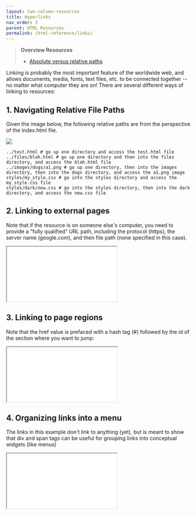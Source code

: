 ```yaml
---
layout: two-column-resources
title: Hyperlinks
nav_order: 3
parent: HTML Resources
permalink: /html-reference/links/
---
```


> **Overview Resources**
>
> * [Absolute versus relative paths](http://www.coffeecup.com/help/articles/absolute-vs-relative-pathslinks/)

Linking is probably the most important feature of the worldwide web, and allows documents, media, fonts, text files, etc. to be connected together -- no matter what computer they are on! There are several different ways of linking to resources:

## 1. Navigating Relative File Paths
Given the image below, the following relative paths are from the perspective of the index.html file.

![](/fall2022/assets/images/file_paths.png)
```shell
../test.html # go up one directory and access the test.html file
../files/blah.html # go up one directory and then into the files directory, and access the blah.html file
../images/dogs/a1.png # go up one directory, then into the images directory, then into the dogs directory, and access the a1.png image
styles/my_style.css # go into the styles directory and access the my_style.css file
styles/dark/new.css # go into the styles directory, then into the dark directory, and access the new.css file
```

## 2. Linking to external pages
Note that if the resource is on someone else's computer, you need to provide a "fully qualified" URL path, including the protocol (https), the server name (google.com), and then file path (none specified in this case).

<iframe src="//codepen.io/vanwars/embed/mERgZY/?height=300&theme-id=18654&default-tab=html,result" allowfullscreen="true" class="codepen-frame"></iframe>


## 3. Linking to page regions
Note that the href value is prefaced with a hash tag (#) followed by the id of the section where you want to jump:

<iframe src="//codepen.io/vanwars/embed/rLjbXG/?height=300&theme-id=18654&default-tab=html,result" allowfullscreen="true" class="codepen-frame"></iframe>


## 4. Organizing links into a menu
The links in this example don't link to anything (yet), but is meant to show that div and span tags can be useful for grouping links into conceptual widgets (like menus)
<iframe src="//codepen.io/vanwars/embed/YMWqoO/?height=300&theme-id=18654&default-tab=html,result" allowfullscreen="true" class="codepen-frame"></iframe>